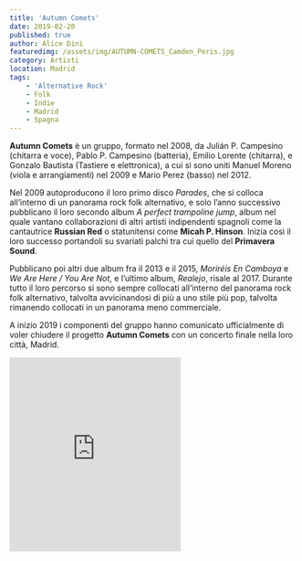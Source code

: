 ```yaml
---
title: 'Autumn Comets'
date: 2019-02-20
published: true
author: Alice Dini
featuredimg: /assets/img/AUTUMN-COMETS_Camden_Peris.jpg
category: Artisti
location: Madrid
tags:
    - 'Alternative Rock'
    - Folk
    - Indie
    - Madrid
    - Spagna
---
```


**Autumn Comets** è un gruppo, formato nel 2008, da Julián P. Campesino (chitarra e voce), Pablo P. Campesino (batteria), Emilio Lorente (chitarra), e Gonzalo Bautista (Tastiere e elettronica), a cui si sono uniti Manuel Moreno (viola e arrangiamenti) nel 2009 e Mario Perez (basso) nel 2012.

Nel 2009 autoproducono il loro primo disco *Parades*, che si colloca all’interno di un panorama rock folk alternativo, e solo l’anno successivo pubblicano il loro secondo album *A perfect trampoline jump*, album nel quale vantano collaborazioni di altri artisti indipendenti spagnoli come la cantautrice **Russian Red** o statunitensi come **Micah P. Hinson**. Inizia così il loro successo portandoli su svariati palchi tra cui quello del **Primavera Sound**.

Pubblicano poi altri due album fra il 2013 e il 2015, *Moriréis En Camboya* e *We Are Here / You Are Not*, e l’ultimo album, *Realejo*, risale al 2017. Durante tutto il loro percorso si sono sempre collocati all’interno del panorama rock folk alternativo, talvolta avvicinandosi di più a uno stile più pop, talvolta rimanendo collocati in un panorama meno commerciale.

A inizio 2019 i componenti del gruppo hanno comunicato ufficialmente di voler chiudere il progetto **Autumn Comets** con un concerto finale nella loro città, Madrid.

<iframe frameborder="0" height="340" src="http://open.spotify.com/embed/user/h88a2wskowssdjog4i9abfbix/playlist/3AMRZjAkYbaa0M31bTFmKF" width="300"><span class="mce_SELRES_start" data-mce-type="bookmark" style="display: inline-block; width: 0px; overflow: hidden; line-height: 0;">﻿</span></iframe>
